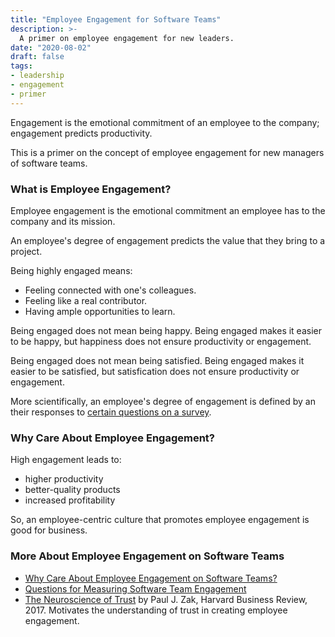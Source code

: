 ```yaml
---
title: "Employee Engagement for Software Teams"
description: >-
  A primer on employee engagement for new leaders.
date: "2020-08-02"
draft: false
tags:
- leadership
- engagement
- primer
---
```


Engagement is the emotional commitment of an employee to the company;
engagement predicts productivity.

This is a primer on the concept of employee engagement for new managers of
software teams.

<!--more-->


### What is Employee Engagement?

Employee engagement is the emotional commitment an employee has to the company
and its mission.

An employee's degree of engagement predicts the value that they bring to a
project.

Being highly engaged means:

- Feeling connected with one's colleagues.
- Feeling like a real contributor.
- Having ample opportunities to learn.

Being engaged does not mean being happy. Being engaged makes it easier to be
happy, but happiness does not ensure productivity or engagement.

Being engaged does not mean being satisfied. Being engaged makes it easier to
be satisfied, but satisfication does not ensure productivity or engagement.

More scientifically, an employee's degree of engagement is defined by an their
responses to [certain questions on a survey][1].


### Why Care About Employee Engagement?

High engagement leads to:

- higher productivity
- better-quality products
- increased profitability

So, an employee-centric culture that promotes employee engagement is good for
business.


### More About Employee Engagement on Software Teams

- [Why Care About Employee Engagement on Software Teams?][2]
- [Questions for Measuring Software Team Engagement][1]
- [The Neuroscience of Trust][3] by Paul J. Zak, Harvard Business Review, 2017.
  Motivates the understanding of trust in creating employee engagement.


[1]: /blog/questions-for-measuring-engagement
[2]: /blog/motivating-engagement
[3]: https://hbr.org/2017/01/the-neuroscience-of-trust
